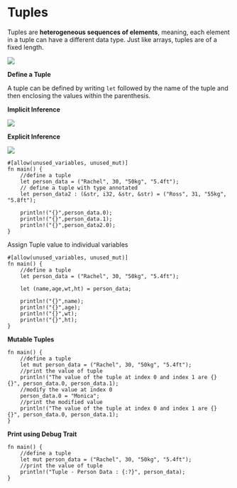 # Tuples

Tuples are **heterogeneous sequences of elements**, meaning, each element in a tuple can have a different data type. Just like arrays, tuples are of a fixed length.

![](../.gitbook/assets/04\_tuple.png)

**Define a Tuple**

A tuple can be defined by writing `let` followed by the name of the tuple and then enclosing the values within the parenthesis.

**Implicit Inference**

![](../.gitbook/assets/04\_tuple\_simple.png)

**Explicit Inference**

![](../.gitbook/assets/04\_tuple\_w\_datatype.png)

```
#[allow(unused_variables, unused_mut)]
fn main() {
    //define a tuple
    let person_data = ("Rachel", 30, "50kg", "5.4ft");
    // define a tuple with type annotated
    let person_data2 : (&str, i32, &str, &str) = ("Ross", 31, "55kg", "5.8ft");
    
    println!("{}",person_data.0);
    println!("{}",person_data.1);
    println!("{}",person_data2.0);
}
```

Assign Tuple value to individual variables

```
#[allow(unused_variables, unused_mut)]
fn main() {
    //define a tuple
    let person_data = ("Rachel", 30, "50kg", "5.4ft");
    
    let (name,age,wt,ht) = person_data;
    
    println!("{}",name);
    println!("{}",age);
    println!("{}",wt);
    println!("{}",ht);
}
```

**Mutable Tuples**

```
fn main() {
    //define a tuple
    let mut person_data = ("Rachel", 30, "50kg", "5.4ft");
    //print the value of tuple
    println!("The value of the tuple at index 0 and index 1 are {} {}", person_data.0, person_data.1);
    //modify the value at index 0
    person_data.0 = "Monica";
    //print the modified value
    println!("The value of the tuple at index 0 and index 1 are {} {}", person_data.0, person_data.1);
}
```

**Print using Debug Trait**

```
fn main() {
    //define a tuple
    let mut person_data = ("Rachel", 30, "50kg", "5.4ft");
    //print the value of tuple
    println!("Tuple - Person Data : {:?}", person_data);
}
```
